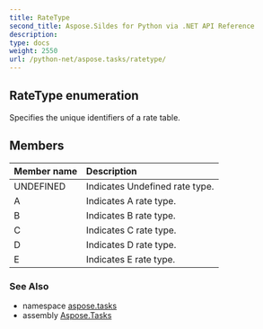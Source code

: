 ```yaml
---
title: RateType
second_title: Aspose.Sildes for Python via .NET API Reference
description: 
type: docs
weight: 2550
url: /python-net/aspose.tasks/ratetype/
---
```


## RateType enumeration

Specifies the unique identifiers of a rate table.

## Members
| Member name | Description |
| :- | :- |
|UNDEFINED|Indicates Undefined rate type.|
|A|Indicates A rate type.|
|B|Indicates B rate type.|
|C|Indicates C rate type.|
|D|Indicates D rate type.|
|E|Indicates E rate type.|

### See Also

* namespace [aspose.tasks](../../aspose.tasks/)
* assembly [Aspose.Tasks](/tasks/python-net/)

